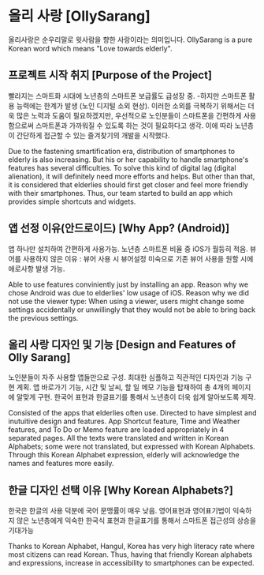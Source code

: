 # 올리 사랑 [OllySarang]
올리사랑은 순우리말로 윗사람을 향한 사랑이라는 의미입니다.
OllySarang is a pure Korean word which means "Love towards elderly".

## 프로젝트 시작 취지 [Purpose of the Project]

빨라지는 스마트화 시대에 노년층의 스마트폰 보급률도 급성장 중. -하지만 스마트폰 활용 능력에는 한계가 발생 (노인 디지털 소외 현상). 이러한 소외를 극복하기 위해서는 더욱 많은 노력과 도움이 필요하겠지만, 우선적으로 노인분들이 스마트폰을 간편하게 사용함으로써 스마트폰과 가까워질 수 있도록 하는 것이 필요하다고 생각. 이에 따라 노년층이 간단하게 접근할 수 있는 즐겨찾기의 개발을 시작했다.

Due to the fastening smartification era, distribution of smartphones to elderly is also increasing. But his or her capability to handle smartphone's features has several difficulties. To solve this kind of digital lag (digital alienation), it will definitely need more efforts and helps. But other than that, it is considered that elderlies should first get closer and feel more friendly with their smartphones. Thus, our team started to build an app which provides simple shortcuts and widgets.

## 앱 선정 이유(안드로이드) [Why App? (Android)]

앱 하나만 설치하여 간편하게 사용가능. 노년층 스마트폰 비율 중 iOS가 월등히 적음. 뷰어를 사용하지 않은 이유 : 뷰어 사용 시 뷰어설정 미숙으로 기존 뷰어 사용을 원할 시에 애로사항 발생 가능.

Able to use features conviniently just by installing an app. Reason why we chose Android was due to elderlies' low usage of iOS. Reason why we did not use the viewer type: When using a viewer, users might change some settings accidentally or unwillingly that they would not be able to bring back the previous settings.

## 올리 사랑 디자인 및 기능 [Design and Features of Olly Sarang]

노인분들이 자주 사용할 앱들만으로 구성. 최대한 심플하고 직관적인 디자인과 기능 구현 계획. 앱 바로가기 기능, 시간 및 날씨, 할 일 메모 기능을 탑재하여 총 4개의 페이지에 알맞게 구현. 한국어 표현과 한글표기를 통해서 노년층이 더욱 쉽게 알아보도록 제작.

Consisted of the apps that elderlies often use. Directed to have simplest and inutuitive design and features. App Shortcut feature, Time and Weather features, and To Do or Memo feature are loaded appropriately in 4 separated pages. All the texts were translated and written in Korean Alphabets; some were not translated, but expressed with Korean Alphabets. Through this Korean Alphabet expression, elderly will acknowledge the names and features more easily.

## 한글 디자인 선택 이유 [Why Korean Alphabets?]

한국은 한글의 사용 덕분에 국어 문맹률이 매우 낮음. 영어표현과 영어표기법이 익숙하지 않은 노년층에게 익숙한 한국식 표현과 한글표기를 통해서 스마트폰 접근성의 상승을 기대가능

Thanks to Korean Alphabet, Hangul, Korea has very high literacy rate where most citizens can read Korean. Thus, having that friendly Korean alphabets and expressions, increase in accessibility to smartphones can be expected.
